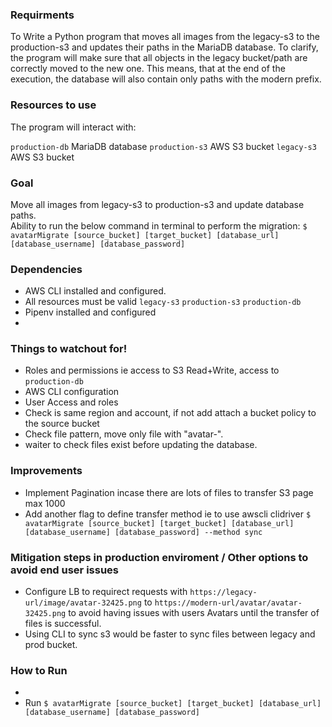 ### Requirments
To Write a Python program that moves all images from the legacy-s3 to the production-s3 and updates their paths in the MariaDB database. To clarify, the program will make sure that all objects in the legacy bucket/path are correctly moved to the new one. This means, that at the end of the execution, the database will also contain only paths with the modern prefix.

### Resources to use 

The program will interact with:

`production-db` MariaDB database
`production-s3` AWS S3 bucket
`legacy-s3` AWS S3 bucket

### Goal 
Move all images from legacy-s3 to production-s3 and update database paths.  
Ability to run the below command in terminal to perform the migration: 
`$ avatarMigrate [source_bucket] [target_bucket] [database_url] [database_username] [database_password]`

### Dependencies 
- AWS CLI installed and configured.  
- All resources must be valid `legacy-s3` `production-s3` `production-db`
- Pipenv installed and configured
- 

### Things to watchout for!
- Roles and permissions ie access to S3 Read+Write, access to `production-db`
- AWS CLI configuration 
- User Access and roles
- Check is same region and account, if not add attach a bucket policy to the source bucket
- Check file pattern, move only file with "avatar-".
- waiter to check files exist before updating the database.

### Improvements
- Implement Pagination incase there are lots of files to transfer S3 page max 1000 
- Add another flag to define transfer method ie to use awscli clidriver
`$ avatarMigrate [source_bucket] [target_bucket] [database_url] [database_username] [database_password] --method sync`



### Mitigation steps in production enviroment / Other options to avoid end user issues
- Configure LB to requirect requests with `https://legacy-url/image/avatar-32425.png` to `https://modern-url/avatar/avatar-32425.png` to avoid having issues with users Avatars until the transfer of files is successful. 
- Using CLI to sync s3 would be faster to sync files between legacy and prod bucket. 

### How to Run

- 
- Run `$ avatarMigrate [source_bucket] [target_bucket] [database_url] [database_username] [database_password]`

